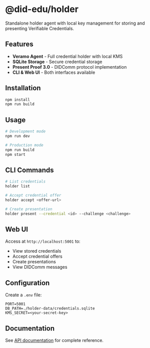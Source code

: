 # @did-edu/holder

Standalone holder agent with local key management for storing and presenting Verifiable Credentials.

## Features

- **Veramo Agent** - Full credential holder with local KMS
- **SQLite Storage** - Secure credential storage
- **Present Proof 3.0** - DIDComm protocol implementation
- **CLI & Web UI** - Both interfaces available

## Installation

```bash
npm install
npm run build
```

## Usage

```bash
# Development mode
npm run dev

# Production mode
npm run build
npm start
```

## CLI Commands

```bash
# List credentials
holder list

# Accept credential offer
holder accept <offer-url>

# Create presentation
holder present --credential <id> --challenge <challenge>
```

## Web UI

Access at `http://localhost:5001` to:
- View stored credentials
- Accept credential offers
- Create presentations
- View DIDComm messages

## Configuration

Create a `.env` file:

```env
PORT=5001
DB_PATH=./holder-data/credentials.sqlite
KMS_SECRET=<your-secret-key>
```

## Documentation

See [API documentation](../docs/api/holder.md) for complete reference.


